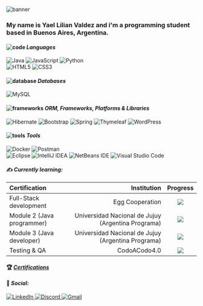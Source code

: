 ![banner](https://github.com/katheprc/katheprc/assets/111620337/05c1b704-3d17-44d0-b449-0e056b637455)
### My name is Yael Lilian Valdez and i'm a programming student based in Buenos Aires, Argentina.

#### ![code](https://github.com/katheprc/katheprc/assets/111620337/a0971ae6-2e94-4175-9855-7be7bc8940d6) ***Languages***<br>
![Java](https://img.shields.io/badge/java-%23ED8B00.svg?style=for-the-badge&logo=openjdk&logoColor=white) ![JavaScript](https://img.shields.io/badge/javascript-%23323330.svg?style=for-the-badge&logo=javascript&logoColor=%23F7DF1E) ![Python](https://img.shields.io/badge/python-3670A0?style=for-the-badge&logo=python&logoColor=ffdd54) <br>
![HTML5](https://img.shields.io/badge/html5-%23E34F26.svg?style=for-the-badge&logo=html5&logoColor=white) ![CSS3](https://img.shields.io/badge/css3-%231572B6.svg?style=for-the-badge&logo=css3&logoColor=white) 


#### ![database](https://github.com/katheprc/katheprc/assets/111620337/3f99884e-09ec-4281-a9de-5136afbdeee9) ***Databases*** <br>
![MySQL](https://img.shields.io/badge/mysql-%2300f.svg?style=for-the-badge&logo=mysql&logoColor=white)

#### ![frameworks](https://github.com/katheprc/katheprc/assets/111620337/62ddd51b-10b8-4f1a-bfdf-3533faa982a9) ***ORM, Frameworks, Platforms & Libraries***
![Hibernate](https://img.shields.io/badge/Hibernate-59666C?style=for-the-badge&logo=Hibernate&logoColor=white) ![Bootstrap](https://img.shields.io/badge/bootstrap-%238511FA.svg?style=for-the-badge&logo=bootstrap&logoColor=white) ![Spring](https://img.shields.io/badge/spring-%236DB33F.svg?style=for-the-badge&logo=spring&logoColor=white) ![Thymeleaf](https://img.shields.io/badge/Thymeleaf-%23005C0F.svg?style=for-the-badge&logo=Thymeleaf&logoColor=white) ![WordPress](https://img.shields.io/badge/WordPress-%23117AC9.svg?style=for-the-badge&logo=WordPress&logoColor=white)

#### ![tools](https://github.com/katheprc/katheprc/assets/111620337/e93e836c-01e0-4f3a-9538-ddc3254d6882) ***Tools*** <br>
![Docker](https://img.shields.io/badge/docker-%230db7ed.svg?style=for-the-badge&logo=docker&logoColor=white) ![Postman](https://img.shields.io/badge/Postman-FF6C37?style=for-the-badge&logo=postman&logoColor=white) <br>
![Eclipse](https://img.shields.io/badge/Eclipse-FE7A16.svg?style=for-the-badge&logo=Eclipse&logoColor=white) ![IntelliJ IDEA](https://img.shields.io/badge/IntelliJIDEA-000000.svg?style=for-the-badge&logo=intellij-idea&logoColor=white) ![NetBeans IDE](https://img.shields.io/badge/NetBeansIDE-1B6AC6.svg?style=for-the-badge&logo=apache-netbeans-ide&logoColor=white) ![Visual Studio Code](https://img.shields.io/badge/Visual%20Studio%20Code-0078d7.svg?style=for-the-badge&logo=visual-studio-code&logoColor=white)

#### :writing_hand: ***Currently learning:***

| Certification                                    |                                             Institution | Progress                          |
| :----------------------------------------------- | ------------------------------------------------------: | :-------------------------------: |
| Full-Stack development                           |                                         Egg Cooperation | ![](https://geps.dev/progress/70?dangerColor=77DD77&warningColor=77DD77&successColor=77DD77) |
| Module 2 (Java programmer)                    |      Universidad Nacional de Jujuy (Argentina Programa) | ![](https://geps.dev/progress/100?dangerColor=77DD77&warningColor=77DD77&successColor=77DD77) |
| Module 3 (Java developer)                    |      Universidad Nacional de Jujuy (Argentina Programa) | ![](https://geps.dev/progress/10?dangerColor=77DD77&warningColor=77DD77&successColor=77DD77) |
| Testing & QA                                     |                                            CodoACodo4.0 | ![](https://geps.dev/progress/20?dangerColor=77DD77&warningColor=77DD77&successColor=77DD77) |

#### :trophy: ***[Certifications](https://www.linkedin.com/in/valdezyael/)***

#### :iphone: ***Social:*** <br>
<a href="https://www.linkedin.com/in/valdezyael/"> ![LinkedIn](https://img.shields.io/badge/linkedin-%230077B5.svg?style=for-the-badge&logo=linkedin&logoColor=white) </a>
<a href="https://discord.com/users/katheprc"> ![Discord](https://img.shields.io/badge/Discord-%235865F2.svg?style=for-the-badge&logo=discord&logoColor=white) </a>
<a href="mailto:yaelvaldez@gmail.com"> ![Gmail](https://img.shields.io/badge/Gmail-D14836?style=for-the-badge&logo=gmail&logoColor=white) </a>
